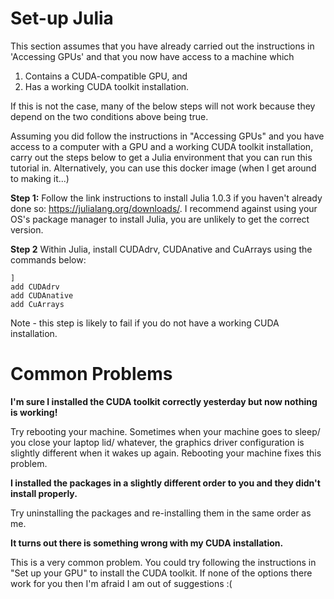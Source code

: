 # Set-up Julia

This section assumes that you have already carried out the instructions in 'Accessing GPUs' and that you now have access to a machine which

1. Contains a CUDA-compatible GPU, and
2. Has a working CUDA toolkit installation.

If this is not the case, many of the below steps will not work because they depend on the two conditions above being true.

Assuming you did follow the instructions in "Accessing GPUs" and you have access to a computer with a GPU and a working CUDA toolkit installation, carry out the steps below to get a Julia environment that you can run this tutorial in. Alternatively, you can use this docker image (when I get around to making it...)

**Step 1:** Follow the link instructions to install Julia 1.0.3 if you haven't already done so: https://julialang.org/downloads/. I recommend against using your OS's package manager to install Julia, you are unlikely to get the correct version.

**Step 2** Within Julia, install CUDAdrv, CUDAnative and CuArrays using the commands below:

```
]
add CUDAdrv
add CUDAnative
add CuArrays
```

Note - this step is likely to fail if you do not have a working CUDA installation.

# Common Problems

**I'm sure I installed the CUDA toolkit correctly yesterday but now nothing is working!**

Try rebooting your machine. Sometimes when your machine goes to sleep/ you close your laptop lid/ whatever, the graphics driver configuration is slightly different when it wakes up again. Rebooting your machine fixes this problem.

**I installed the packages in a slightly different order to you and they didn't install properly.**

Try uninstalling the packages and re-installing them in the same order as me.

**It turns out there is something wrong with my CUDA installation.**

This is a very common problem. You could try following the instructions in "Set up your GPU" to install the CUDA toolkit. If none of the options there work for you then I'm afraid I am out of suggestions :(
